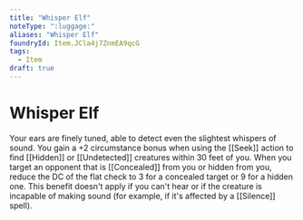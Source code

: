 ```yaml
---
title: "Whisper Elf"
noteType: ":luggage:"
aliases: "Whisper Elf"
foundryId: Item.JCla4j7ZnmEA9qcG
tags:
  - Item
draft: true
---
```


# Whisper Elf

Your ears are finely tuned, able to detect even the slightest whispers of sound. You gain a +2 circumstance bonus when using the [[Seek]] action to find [[Hidden]] or [[Undetected]] creatures within 30 feet of you. When you target an opponent that is [[Concealed]] from you or hidden from you, reduce the DC of the flat check to 3 for a concealed target or 9 for a hidden one. This benefit doesn't apply if you can't hear or if the creature is incapable of making sound (for example, if it's affected by a [[Silence]] spell).
